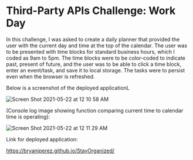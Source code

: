 # Third-Party APIs Challenge: Work Day

In this challenge, I was asked to create a daily planner that provided the user with the current day and time at the top of the calendar. The user was to be presented with time blocks for standard business hours, which I coded as 9am to 5pm. The time blocks were to be color-coded to indicate past, present of future, and the user was to be able to click a time block, enter an event/task, and save it to local storage. The tasks were to persist even when the browser is refreshed.

Below is a screenshot of the deployed applicationL

![Screen Shot 2021-05-22 at 12 10 58 AM](https://user-images.githubusercontent.com/79334697/119214107-327d5c00-ba92-11eb-9ce7-2df8b4a55a8a.png)

(Console log image showing function comparing current time to calendar time is operating):

![Screen Shot 2021-05-22 at 12 11 29 AM](https://user-images.githubusercontent.com/79334697/119214121-43c66880-ba92-11eb-93db-8db92d6def88.png)

Link for deployed application:

https://bryanjperez.github.io/StayOrganized/


